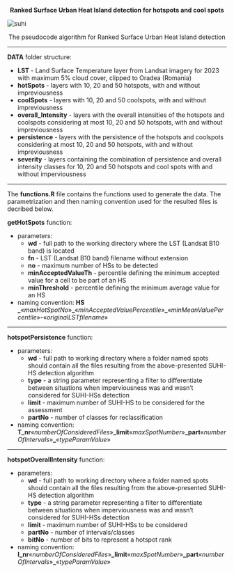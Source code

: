 <p align="center" > <b>Ranked Surface Urban Heat Island detection for hotspots and cool spots </b>  </p>


![suhi](https://github.com/user-attachments/assets/32ad7df0-fab8-4ce1-8c92-6f6d10a2bbb4)
<p align="center"> The pseudocode algorithm for Ranked Surface Urban Heat Island detection </p>

---

**DATA** folder structure:
- **LST** - Land Surface Temperature layer from Landsat imagery for 2023 with maximum 5% cloud cover, clipped to Oradea (Romania)
- **hotSpots** - layers with 10, 20 and 50 hotspots, with and without impreviousness
- **coolSpots** - layers with 10, 20 and 50 coolspots, with and without impreviousness
- **overall_Intensity** - layers with the overall intensities of the hotspots and coolspots considering at most 10, 20 and 50 hotspots, with and without impreviousness
- **persistence** - layers with the persistence of the hotspots and coolspots considering at most 10, 20 and 50 hotspots, with and without impreviousness
- **severity** - layers containing the combination of persistence and overall intensity classes for 10, 20 and 50 hotspots and cool spots with and without imperviousness

---

The **functions.R** file contains the functions used to generate the data. The parametrization and then naming convention used for the resulted files is decribed below.

**getHotSpots** function:
* parameters:
  - **wd** - full path to the working directory where the LST (Landsat B10 band) is located
  - **fn** - LST (Landsat B10 band) filename without extension
  - **no** - maximum number of HSs to be detected
  - **minAcceptedValueTh** - percentile defining the minimum accepted value for a cell to be part of an HS
  - **minThreshold** - percentile defining the minimum average value for an HS
* naming convention: **HS _**«_maxHotSpotNo_»**_**«_minAcceptedValuePercentile_»**_**«_minMeanValuePercentile_»**-**«_originalLSTfilename_» 

---

**hotspotPersistence** function:
* parameters:
  - **wd** - full path to working directory where a folder named spots should contain all the files resulting from the above-presented SUHI-HS detection algorithm
  - **type** - a string parameter representing a filter to differentiate between situations when imperviousness was and wasn’t considered for SUHI-HSs detection
  - **limit** - maximum number of SUHI-HS to be considered for the assessment
  - **partNo** - number of classes for reclassification
* naming convention: **T_nr**«_numberOfConsideredFiles_»**_limit**«_maxSpotNumber_»**_part**«_numberOfIntervals_»**_**«_typeParamValue_»

---

**hotspotOverallIntensity** function:
* parameters:
  - **wd** - full path to working directory where a folder named spots should contain all the files resulting from the above-presented SUHI-HS detection algorithm
  - **type** - a string parameter representing a filter to differentiate between situations when imperviousness was and wasn’t considered for SUHI-HSs detection
  - **limit** - maximum number of SUHI-HSs to be considered
  - **partNo** - number of intervals/classes
  - **bitNo** - number of bits to represent a hotspot rank
* naming convention: **I_nr**«_numberOfConsideredFiles_»**_limit**«_maxSpotNumber_»**_part**«_numberOfIntervals_»**_**«_typeParamValue_» 
